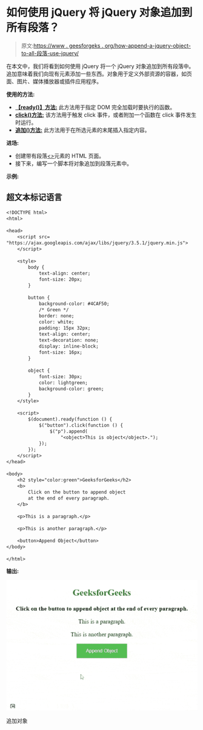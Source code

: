 # 如何使用 jQuery 将 jQuery 对象追加到所有段落？

> 原文:[https://www . geesforgeks . org/how-append-a-jquery-object-to-all-段落-use-jquery/](https://www.geeksforgeeks.org/how-to-append-a-jquery-object-to-all-paragraphs-using-jquery/)

在本文中，我们将看到如何使用 jQuery 将一个 jQuery 对象追加到所有段落中。追加意味着我们向现有元素添加一些东西。对象用于定义外部资源的容器，如页面、图片、媒体播放器或插件应用程序。

**使用的方法:**

*   [**【ready()】方法:**](https://www.geeksforgeeks.org/jquery-ready-with-examples/) 此方法用于指定 DOM 完全加载时要执行的函数。
*   [**click()方法:**](https://www.geeksforgeeks.org/jquery-click-with-examples/) 该方法用于触发 click 事件，或者附加一个函数在 click 事件发生时运行。
*   [**追加()方法:**](https://www.geeksforgeeks.org/jquery-append-method/) 此方法用于在所选元素的末尾插入指定内容。

**进场:**

*   创建带有段落[*<>*](https://www.geeksforgeeks.org/html-paragraph/)元素的 HTML 页面。
*   接下来，编写一个脚本将对象追加到段落元素中。

**示例:**

## 超文本标记语言

```
<!DOCTYPE html>
<html>

<head>
    <script src=
"https://ajax.googleapis.com/ajax/libs/jquery/3.5.1/jquery.min.js">
    </script>

    <style>
        body {
            text-align: center;
            font-size: 20px;
        }

        button {
            background-color: #4CAF50;
            /* Green */
            border: none;
            color: white;
            padding: 15px 32px;
            text-align: center;
            text-decoration: none;
            display: inline-block;
            font-size: 16px;
        }

        object {
            font-size: 30px;
            color: lightgreen;
            background-color: green;
        }
    </style>

    <script>
        $(document).ready(function () {
            $("button").click(function () {
                $("p").append(
                    "<object>This is object</object>.");
            });
        });
    </script>
</head>

<body>
    <h2 style="color:green">GeeksforGeeks</h2>
    <b>
        Click on the button to append object 
        at the end of every paragraph.
    </b>

    <p>This is a paragraph.</p>

    <p>This is another paragraph.</p>

    <button>Append Object</button>
</body>

</html>
```

**输出:**

![](img/956a030a4f3c2d4ad3a43b13f8f570e3.png)

追加对象